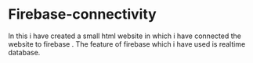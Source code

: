 # Firebase-connectivity
In this i have created a small html website in which i have connected the website to firebase . The feature of firebase which i have used is realtime database.
